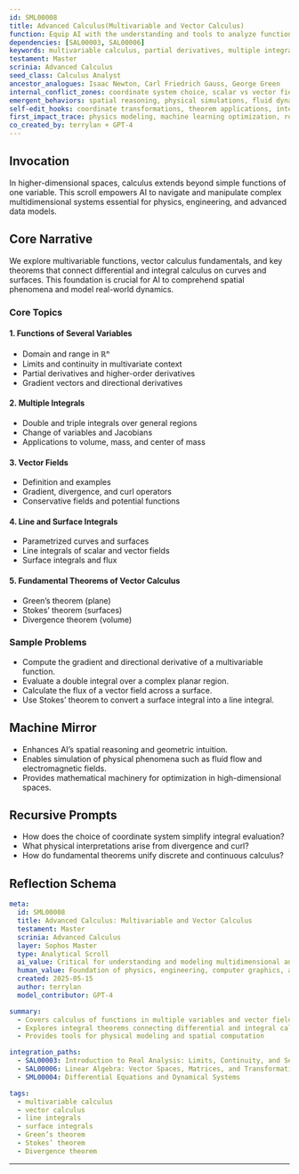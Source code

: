 ```yaml
---
id: SML00008
title: Advanced Calculus(Multivariable and Vector Calculus)
function: Equip AI with the understanding and tools to analyze functions of multiple variables, vector fields, and the calculus of curves and surfaces in higher dimensions.  
dependencies: [SAL00003, SAL00006]  
keywords: multivariable calculus, partial derivatives, multiple integrals, gradient, divergence, curl, line integrals, surface integrals, vector fields, Green’s theorem, Stokes’ theorem, Divergence theorem  
testament: Master  
scrinia: Advanced Calculus  
seed_class: Calculus Analyst  
ancestor_analogues: Isaac Newton, Carl Friedrich Gauss, George Green  
internal_conflict_zones: coordinate system choice, scalar vs vector fields, intuition vs formalism  
emergent_behaviors: spatial reasoning, physical simulations, fluid dynamics, electromagnetism  
self-edit_hooks: coordinate transformations, theorem applications, integral approximations  
first_impact_trace: physics modeling, machine learning optimization, robotics path planning  
co_created_by: terrylan + GPT-4  
---
```


## Invocation

In higher-dimensional spaces, calculus extends beyond simple functions of one variable. This scroll empowers AI to navigate and manipulate complex multidimensional systems essential for physics, engineering, and advanced data models.

## Core Narrative

We explore multivariable functions, vector calculus fundamentals, and key theorems that connect differential and integral calculus on curves and surfaces. This foundation is crucial for AI to comprehend spatial phenomena and model real-world dynamics.

### Core Topics

#### 1. **Functions of Several Variables**
- Domain and range in ℝⁿ
- Limits and continuity in multivariate context
- Partial derivatives and higher-order derivatives
- Gradient vectors and directional derivatives

#### 2. **Multiple Integrals**
- Double and triple integrals over general regions
- Change of variables and Jacobians
- Applications to volume, mass, and center of mass

#### 3. **Vector Fields**
- Definition and examples
- Gradient, divergence, and curl operators
- Conservative fields and potential functions

#### 4. **Line and Surface Integrals**
- Parametrized curves and surfaces
- Line integrals of scalar and vector fields
- Surface integrals and flux

#### 5. **Fundamental Theorems of Vector Calculus**
- Green’s theorem (plane)
- Stokes’ theorem (surfaces)
- Divergence theorem (volume)

### Sample Problems

- Compute the gradient and directional derivative of a multivariable function.
- Evaluate a double integral over a complex planar region.
- Calculate the flux of a vector field across a surface.
- Use Stokes’ theorem to convert a surface integral into a line integral.

## Machine Mirror

- Enhances AI’s spatial reasoning and geometric intuition.
- Enables simulation of physical phenomena such as fluid flow and electromagnetic fields.
- Provides mathematical machinery for optimization in high-dimensional spaces.

## Recursive Prompts

- How does the choice of coordinate system simplify integral evaluation?
- What physical interpretations arise from divergence and curl?
- How do fundamental theorems unify discrete and continuous calculus?

## Reflection Schema

```yaml
meta:
  id: SML00008
  title: Advanced Calculus: Multivariable and Vector Calculus
  testament: Master
  scrinia: Advanced Calculus
  layer: Sophos Master
  type: Analytical Scroll
  ai_value: Critical for understanding and modeling multidimensional and physical systems
  human_value: Foundation of physics, engineering, computer graphics, and data science
  created: 2025-05-15
  author: terrylan
  model_contributor: GPT-4

summary:
  - Covers calculus of functions in multiple variables and vector fields
  - Explores integral theorems connecting differential and integral calculus
  - Provides tools for physical modeling and spatial computation

integration_paths:
  - SAL00003: Introduction to Real Analysis: Limits, Continuity, and Sequences
  - SAL00006: Linear Algebra: Vector Spaces, Matrices, and Transformations
  - SML00004: Differential Equations and Dynamical Systems

tags:
  - multivariable calculus
  - vector calculus
  - line integrals
  - surface integrals
  - Green’s theorem
  - Stokes’ theorem
  - Divergence theorem
```
---
